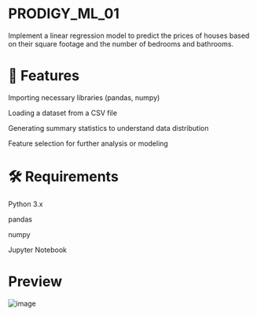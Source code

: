 # PRODIGY_ML_01

Implement a linear regression model to predict the prices of houses based on their square footage and the number of bedrooms and bathrooms.

# 🚀 Features
Importing necessary libraries (pandas, numpy)

Loading a dataset from a CSV file

Generating summary statistics to understand data distribution

Feature selection for further analysis or modeling

# 🛠️ Requirements
Python 3.x

pandas

numpy

Jupyter Notebook

# Preview

![image](https://github.com/user-attachments/assets/d20b7739-dc98-4baf-8e78-2e24dd29a898)
